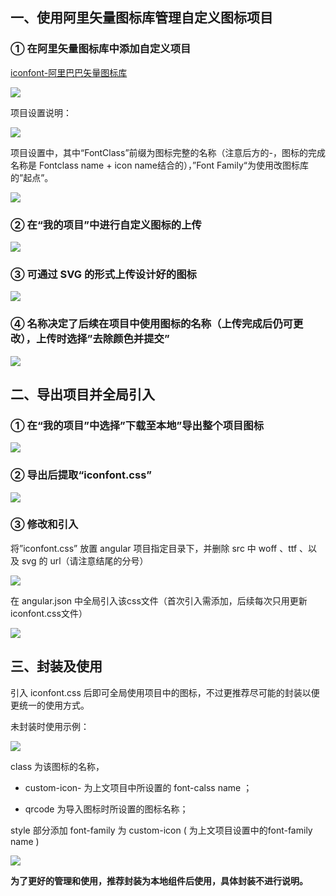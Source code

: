 ## **一、使用阿里矢量图标库管理自定义图标项目**

### ① 在阿里矢量图标库中添加自定义项目

[iconfont-阿里巴巴矢量图标库](https://www.iconfont.cn/)

![](https://tcs.teambition.net/storage/3129d71f495e10d1501d471bb40595ab3834?Signature=eyJhbGciOiJIUzI1NiIsInR5cCI6IkpXVCJ9.eyJBcHBJRCI6IjU5Mzc3MGZmODM5NjMyMDAyZTAzNThmMSIsIl9hcHBJZCI6IjU5Mzc3MGZmODM5NjMyMDAyZTAzNThmMSIsIl9vcmdhbml6YXRpb25JZCI6IjYxMjM3NTY1ZTUzMGQ5Y2U1ZWRkOWRjZiIsImV4cCI6MTYzMTg2MTQ1MiwiaWF0IjoxNjMxODU3ODUyLCJyZXNvdXJjZSI6Ii9zdG9yYWdlLzMxMjlkNzFmNDk1ZTEwZDE1MDFkNDcxYmI0MDU5NWFiMzgzNCJ9.3D-nMvTXaTnCf3faMwytnmVDIxfxdDzvK2fNzpUmdog&download=image.png "")

项目设置说明：

![](https://tcs.teambition.net/storage/3129fab7b8fd98cdfd6c58a9847c868cd14d?Signature=eyJhbGciOiJIUzI1NiIsInR5cCI6IkpXVCJ9.eyJBcHBJRCI6IjU5Mzc3MGZmODM5NjMyMDAyZTAzNThmMSIsIl9hcHBJZCI6IjU5Mzc3MGZmODM5NjMyMDAyZTAzNThmMSIsIl9vcmdhbml6YXRpb25JZCI6IjYxMjM3NTY1ZTUzMGQ5Y2U1ZWRkOWRjZiIsImV4cCI6MTYzMTg2MTgxMSwiaWF0IjoxNjMxODU4MjExLCJyZXNvdXJjZSI6Ii9zdG9yYWdlLzMxMjlmYWI3YjhmZDk4Y2RmZDZjNThhOTg0N2M4NjhjZDE0ZCJ9.gxGvSJZCEnrI_c-wvVqpMVPyjlI5peuAbVuIsYP8fQ0&download=image.png "")

项目设置中，其中“FontClass”前缀为图标完整的名称（注意后方的-，图标的完成名称是 Fontclass name + icon name结合的），”Font Family“为使用改图标库的”起点”。

![](https://tcs.teambition.net/storage/31299ad9654dd6c92437550c270c76dd4fb3?Signature=eyJhbGciOiJIUzI1NiIsInR5cCI6IkpXVCJ9.eyJBcHBJRCI6IjU5Mzc3MGZmODM5NjMyMDAyZTAzNThmMSIsIl9hcHBJZCI6IjU5Mzc3MGZmODM5NjMyMDAyZTAzNThmMSIsIl9vcmdhbml6YXRpb25JZCI6IjYxMjM3NTY1ZTUzMGQ5Y2U1ZWRkOWRjZiIsImV4cCI6MTYzMTg2MjEwMiwiaWF0IjoxNjMxODU4NTAyLCJyZXNvdXJjZSI6Ii9zdG9yYWdlLzMxMjk5YWQ5NjU0ZGQ2YzkyNDM3NTUwYzI3MGM3NmRkNGZiMyJ9.sDmD6b2FwLGsVAnbC3NCLe50H9gKLBw9IGcuzkRrqRM&download=image.png "")

### ② 在“我的项目”中进行自定义图标的上传

![](https://tcs.teambition.net/storage/31296fe36f2f884fffc650164d28a1039050?Signature=eyJhbGciOiJIUzI1NiIsInR5cCI6IkpXVCJ9.eyJBcHBJRCI6IjU5Mzc3MGZmODM5NjMyMDAyZTAzNThmMSIsIl9hcHBJZCI6IjU5Mzc3MGZmODM5NjMyMDAyZTAzNThmMSIsIl9vcmdhbml6YXRpb25JZCI6IjYxMjM3NTY1ZTUzMGQ5Y2U1ZWRkOWRjZiIsImV4cCI6MTYzMTg2MTUxMSwiaWF0IjoxNjMxODU3OTExLCJyZXNvdXJjZSI6Ii9zdG9yYWdlLzMxMjk2ZmUzNmYyZjg4NGZmZmM2NTAxNjRkMjhhMTAzOTA1MCJ9.KLvt1H0DnXACg_Yb-jtDH5prHs8-bKkFdkSoydKAxcs&download=image.png "")

### ③ 可通过 SVG 的形式上传设计好的图标

![](https://tcs.teambition.net/storage/31295c774b1217b1195e79833da1462fe8bf?Signature=eyJhbGciOiJIUzI1NiIsInR5cCI6IkpXVCJ9.eyJBcHBJRCI6IjU5Mzc3MGZmODM5NjMyMDAyZTAzNThmMSIsIl9hcHBJZCI6IjU5Mzc3MGZmODM5NjMyMDAyZTAzNThmMSIsIl9vcmdhbml6YXRpb25JZCI6IjYxMjM3NTY1ZTUzMGQ5Y2U1ZWRkOWRjZiIsImV4cCI6MTYzMTg2MTU2OCwiaWF0IjoxNjMxODU3OTY4LCJyZXNvdXJjZSI6Ii9zdG9yYWdlLzMxMjk1Yzc3NGIxMjE3YjExOTVlNzk4MzNkYTE0NjJmZThiZiJ9.K1F9dg6eAwAKouY8ZdKvgQpF5Oy8ijcjzp_QUjRcvDk&download=image.png "")

### ④ 名称决定了后续在项目中使用图标的名称（上传完成后仍可更改），上传时选择”去除颜色并提交”

![](https://tcs.teambition.net/storage/3129d4c5155da1989a57f43419a79eb820ca?Signature=eyJhbGciOiJIUzI1NiIsInR5cCI6IkpXVCJ9.eyJBcHBJRCI6IjU5Mzc3MGZmODM5NjMyMDAyZTAzNThmMSIsIl9hcHBJZCI6IjU5Mzc3MGZmODM5NjMyMDAyZTAzNThmMSIsIl9vcmdhbml6YXRpb25JZCI6IjYxMjM3NTY1ZTUzMGQ5Y2U1ZWRkOWRjZiIsImV4cCI6MTYzMTg2MTYzOSwiaWF0IjoxNjMxODU4MDM5LCJyZXNvdXJjZSI6Ii9zdG9yYWdlLzMxMjlkNGM1MTU1ZGExOTg5YTU3ZjQzNDE5YTc5ZWI4MjBjYSJ9.pUcZMT83Okod51e0VbS6VcqupdkqNy6XX6xCT8ruUwM&download=image.png "")



## **二、导出项目并全局引入**

### ① 在“我的项目”中选择”下载至本地”导出整个项目图标

![](https://tcs.teambition.net/storage/3129b430ac2ad62cfc8d1a7ffed2a588d31c?Signature=eyJhbGciOiJIUzI1NiIsInR5cCI6IkpXVCJ9.eyJBcHBJRCI6IjU5Mzc3MGZmODM5NjMyMDAyZTAzNThmMSIsIl9hcHBJZCI6IjU5Mzc3MGZmODM5NjMyMDAyZTAzNThmMSIsIl9vcmdhbml6YXRpb25JZCI6IjYxMjM3NTY1ZTUzMGQ5Y2U1ZWRkOWRjZiIsImV4cCI6MTYzMTg2MjE5MywiaWF0IjoxNjMxODU4NTkzLCJyZXNvdXJjZSI6Ii9zdG9yYWdlLzMxMjliNDMwYWMyYWQ2MmNmYzhkMWE3ZmZlZDJhNTg4ZDMxYyJ9.qF7AFsjecEZwjK5wNGkoMODC_1fE5QmtzoOp1Z9QF1M&download=image.png "")

### ② 导出后提取“iconfont.css”

![](https://tcs.teambition.net/storage/3129a1c8b7d7b77754cdfdf395032a21ba58?Signature=eyJhbGciOiJIUzI1NiIsInR5cCI6IkpXVCJ9.eyJBcHBJRCI6IjU5Mzc3MGZmODM5NjMyMDAyZTAzNThmMSIsIl9hcHBJZCI6IjU5Mzc3MGZmODM5NjMyMDAyZTAzNThmMSIsIl9vcmdhbml6YXRpb25JZCI6IjYxMjM3NTY1ZTUzMGQ5Y2U1ZWRkOWRjZiIsImV4cCI6MTYzMTg2MjI0NywiaWF0IjoxNjMxODU4NjQ3LCJyZXNvdXJjZSI6Ii9zdG9yYWdlLzMxMjlhMWM4YjdkN2I3Nzc1NGNkZmRmMzk1MDMyYTIxYmE1OCJ9.aFya8XZ7XXlvFbEjFEWbTlnmL0FnXg87pz7BYlrOw40&download=image.png "")

### ③ 修改和引入

将”iconfont.css” 放置 angular 项目指定目录下，并删除 src 中 woff 、ttf 、以及 svg 的 url（请注意结尾的分号）

![](https://tcs.teambition.net/storage/3129419b3868b96078ad0caa18a6518314ed?Signature=eyJhbGciOiJIUzI1NiIsInR5cCI6IkpXVCJ9.eyJBcHBJRCI6IjU5Mzc3MGZmODM5NjMyMDAyZTAzNThmMSIsIl9hcHBJZCI6IjU5Mzc3MGZmODM5NjMyMDAyZTAzNThmMSIsIl9vcmdhbml6YXRpb25JZCI6IjYxMjM3NTY1ZTUzMGQ5Y2U1ZWRkOWRjZiIsImV4cCI6MTYzMTg2MjM5OCwiaWF0IjoxNjMxODU4Nzk4LCJyZXNvdXJjZSI6Ii9zdG9yYWdlLzMxMjk0MTliMzg2OGI5NjA3OGFkMGNhYTE4YTY1MTgzMTRlZCJ9.LpE9xFa19vkR_zlv8yspYWy2_86OeeSLjYVK90XCfpM&download=image.png "")

在 angular.json 中全局引入该css文件（首次引入需添加，后续每次只用更新 iconfont.css文件）

![](https://tcs.teambition.net/storage/3129a70c9863407da212770fb1cc94c2abb5?Signature=eyJhbGciOiJIUzI1NiIsInR5cCI6IkpXVCJ9.eyJBcHBJRCI6IjU5Mzc3MGZmODM5NjMyMDAyZTAzNThmMSIsIl9hcHBJZCI6IjU5Mzc3MGZmODM5NjMyMDAyZTAzNThmMSIsIl9vcmdhbml6YXRpb25JZCI6IjYxMjM3NTY1ZTUzMGQ5Y2U1ZWRkOWRjZiIsImV4cCI6MTYzMTg2MjU4MSwiaWF0IjoxNjMxODU4OTgxLCJyZXNvdXJjZSI6Ii9zdG9yYWdlLzMxMjlhNzBjOTg2MzQwN2RhMjEyNzcwZmIxY2M5NGMyYWJiNSJ9.5v2C01w8aIs5bYC0vZzHA4UTOEDTLCpRW08xbcw1odg&download=image.png "")



## 三、封装及使用

引入 iconfont.css 后即可全局使用项目中的图标，不过更推荐尽可能的封装以便更统一的使用方式。

未封装时使用示例：

![](https://tcs.teambition.net/storage/3129f79d64fdd265199f8aab7865944e58b2?Signature=eyJhbGciOiJIUzI1NiIsInR5cCI6IkpXVCJ9.eyJBcHBJRCI6IjU5Mzc3MGZmODM5NjMyMDAyZTAzNThmMSIsIl9hcHBJZCI6IjU5Mzc3MGZmODM5NjMyMDAyZTAzNThmMSIsIl9vcmdhbml6YXRpb25JZCI6IjYxMjM3NTY1ZTUzMGQ5Y2U1ZWRkOWRjZiIsImV4cCI6MTYzMTg2Mjc2OSwiaWF0IjoxNjMxODU5MTY5LCJyZXNvdXJjZSI6Ii9zdG9yYWdlLzMxMjlmNzlkNjRmZGQyNjUxOTlmOGFhYjc4NjU5NDRlNThiMiJ9.Tnx0DicHDUo2gq6fqrRoqiGUkOBS37FHDM6E09SahxY&download=image.png "")

class 为该图标的名称，

- custom-icon- 为上文项目中所设置的 font-calss name ；

- qrcode 为导入图标时所设置的图标名称；

style 部分添加 font-family 为 custom-icon ( 为上文项目设置中的font-family name )

![](https://tcs.teambition.net/storage/3129bd53156b70f393800f3e57d92b22ce29?Signature=eyJhbGciOiJIUzI1NiIsInR5cCI6IkpXVCJ9.eyJBcHBJRCI6IjU5Mzc3MGZmODM5NjMyMDAyZTAzNThmMSIsIl9hcHBJZCI6IjU5Mzc3MGZmODM5NjMyMDAyZTAzNThmMSIsIl9vcmdhbml6YXRpb25JZCI6IjYxMjM3NTY1ZTUzMGQ5Y2U1ZWRkOWRjZiIsImV4cCI6MTYzMTg2Mjk1NiwiaWF0IjoxNjMxODU5MzU2LCJyZXNvdXJjZSI6Ii9zdG9yYWdlLzMxMjliZDUzMTU2YjcwZjM5MzgwMGYzZTU3ZDkyYjIyY2UyOSJ9.yXhet2VLf0qXinP1LuFx0y5i7dr8Zth-3BVp5-3s9y0&download=image.png "")

**为了更好的管理和使用，推荐封装为本地组件后使用，具体封装不进行说明。**

